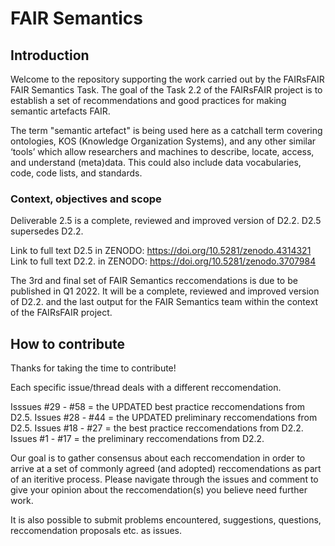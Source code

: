 # FAIR Semantics

## Introduction
Welcome to the repository supporting the work carried out by the FAIRsFAIR FAIR Semantics Task. The goal of the Task 2.2 of the FAIRsFAIR project is to establish a set of recommendations and good practices for making semantic artefacts FAIR.

The term "semantic artefact" is being used here as a catchall term covering ontologies, KOS (Knowledge Organization Systems), and any other similar ‘tools’ which allow researchers and machines to describe, locate, access, and understand (meta)data. This could also include data vocabularies, code, code lists, and standards.  

### Context, objectives and scope
Deliverable 2.5 is a complete, reviewed and improved version of D2.2.
D2.5 supersedes D2.2.

Link to full text D2.5 in ZENODO: https://doi.org/10.5281/zenodo.4314321 
Link to full text D2.2. in ZENODO: https://doi.org/10.5281/zenodo.3707984

The 3rd and final set of FAIR Semantics reccomendations is due to be published in Q1 2022. It will be a complete, reviewed and improved version of D2.2. and the last output for the FAIR Semantics team within the context of the FAIRsFAIR project. 

## How to contribute
Thanks for taking the time to contribute!

Each specific issue/thread deals with a different reccomendation. 

Isssues #29 - #58 = the UPDATED best practice reccomendations from D2.5. 
Issues #28 - #44 = the UPDATED preliminary reccomendations from D2.5. 
Issues #18 - #27 = the best practice reccomendations from D2.2. 
Issues #1 - #17 = the preliminary reccomendations from D2.2. 

Our goal is to gather consensus about each reccomendation in order to arrive at a set of commonly agreed (and adopted) reccomendations as part of an iteritive process. Please navigate through the issues and comment to give your opinion about the reccomendation(s) you believe need further work.  

It is also possible to submit problems encountered, suggestions, questions, reccomendation proposals etc. as issues.   

